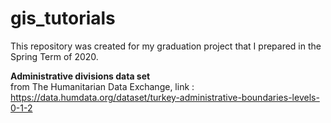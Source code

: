 # gis_tutorials
This repository was created for my graduation project that I prepared in the Spring Term of 2020.

**Administrative divisions data set**</br>
from The Humanitarian Data Exchange, link : https://data.humdata.org/dataset/turkey-administrative-boundaries-levels-0-1-2

